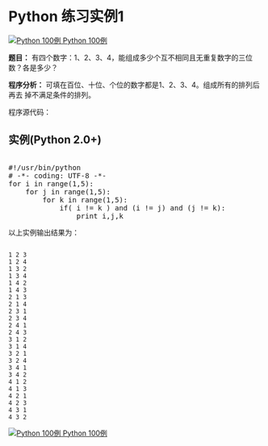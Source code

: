 Python 练习实例1
============

 [![Python 100例](../images/up.gif)
 Python 100例](python-100-examples.html)


 **题目：** 有四个数字：1、2、3、4，能组成多少个互不相同且无重复数字的三位数？各是多少？

 **程序分析：** 可填在百位、十位、个位的数字都是1、2、3、4。组成所有的排列后再去 掉不满足条件的排列。

 程序源代码：

  实例(Python 2.0+)
---------------

 <pre>

#!/usr/bin/python
# -*- coding: UTF-8 -*-
for i in range(1,5):
    for j in range(1,5):
        for k in range(1,5):
            if( i != k ) and (i != j) and (j != k):
                print i,j,k
</pre>

  以上实例输出结果为：


```

1 2 3
1 2 4
1 3 2
1 3 4
1 4 2
1 4 3
2 1 3
2 1 4
2 3 1
2 3 4
2 4 1
2 4 3
3 1 2
3 1 4
3 2 1
3 2 4
3 4 1
3 4 2
4 1 2
4 1 3
4 2 1
4 2 3
4 3 1
4 3 2

```

 [![Python 100例](../images/up.gif)
 Python 100例](python-100-examples.html)
